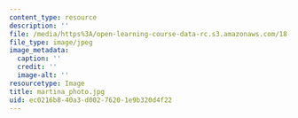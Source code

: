 ```yaml
---
content_type: resource
description: ''
file: /media/https%3A/open-learning-course-data-rc.s3.amazonaws.com/18-06sc-linear-algebra-fall-2011/ec0216b840a3d00276201e9b320d4f22_martina_photo.jpg
file_type: image/jpeg
image_metadata:
  caption: ''
  credit: ''
  image-alt: ''
resourcetype: Image
title: martina_photo.jpg
uid: ec0216b8-40a3-d002-7620-1e9b320d4f22
---
```

